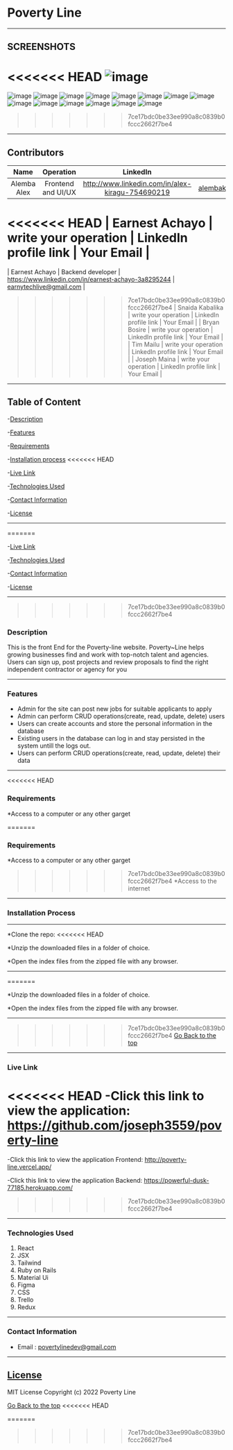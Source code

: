 # Poverty Line

---

## SCREENSHOTS

<<<<<<< HEAD
![image](./public/images/Screenshot%20from%202022-10-19%2022-56-29.png)
=======
![image](./Frontend/public/images/1.png)
![image](./Frontend/public/images/2.png)
![image](./Frontend/public/images/3.png)
![image](./Frontend/public/images/8.png)
![image](./Frontend/public/images/4.png)
![image](./Frontend/public/images/5.png)
![image](./Frontend/public/images/6.png)
![image](./Frontend/public/images/7.png)
![image](./Frontend/public/images/8.png)
![image](./Frontend/public/images/9.png)
![image](./Frontend/public/images/10.png)
![image](./Frontend/public/images/11.png)
![image](./Frontend/public/images/12.png)
![image](./Frontend/public/images/13.png)
>>>>>>> 7ce17bdc0be33ee990a8c0839b0fccc2662f7be4

---

## Contributors

| Name | Operation | LinkedIn | Email |
|:----:|:--:|:--------:|:-----:|
|Alemba Alex | Frontend and UI/UX | http://www.linkedin.com/in/alex-kiragu-754690219 | alembakiragu@gmail.com |
<<<<<<< HEAD
| Earnest Achayo | write your operation | LinkedIn profile link | Your Email |
=======
| Earnest Achayo | Backend developer | https://www.linkedin.com/in/earnest-achayo-3a8295244 | earnytechlive@gmail.com |
>>>>>>> 7ce17bdc0be33ee990a8c0839b0fccc2662f7be4
| Snaida Kabalika | write your operation | LinkedIn profile link | Your Email |
| Bryan Bosire | write your operation | LinkedIn profile link | Your Email |
| Tim Mailu | write your operation | LinkedIn profile link | Your Email |
| Joseph Maina | write your operation | LinkedIn profile link | Your Email |

---

## Table of Content

-[Description](#description)

-[Features](#features)

-[Requirements](#requirements)

-[Installation process](#installation-process)
<<<<<<< HEAD

-[Live Link](#live-link)

-[Technologies Used](#technologies-used)

-[Contact Information](#contact-information)

-[License](#license)

---

=======

-[Live Link](#live-link)

-[Technologies Used](#technologies-used)

-[Contact Information](#contact-information)

-[License](#license)

---

>>>>>>> 7ce17bdc0be33ee990a8c0839b0fccc2662f7be4
### Description

This is the front End for the Poverty-line website. Poverty~Line helps growing businesses find and work with top-notch talent and agencies. Users can sign up, post projects and review proposals to find the right independent contractor or agency for you

---

### Features

- Admin for the site can post new jobs for suitable applicants to apply
- Admin can perform CRUD operations(create, read, update, delete) users
- Users can create accounts and store the personal information in the database
- Existing users in the database can log in and stay persisted in the system untill the logs out.
- Users can perform CRUD operations(create, read, update, delete) their data

---
<<<<<<< HEAD

### Requirements

*Access to a computer or any other garget

=======

### Requirements

*Access to a computer or any other garget

>>>>>>> 7ce17bdc0be33ee990a8c0839b0fccc2662f7be4
*Access to the internet

---

### Installation Process

****

*Clone the repo: 
<<<<<<< HEAD

*Unzip the downloaded files in a folder of choice.

*Open the index files from the zipped file with any browser.
****

=======

*Unzip the downloaded files in a folder of choice.

*Open the index files from the zipped file with any browser.
****

>>>>>>> 7ce17bdc0be33ee990a8c0839b0fccc2662f7be4
[Go Back to the top](#poverty-line)

---

### Live Link

<<<<<<< HEAD
-Click this link to view the application: https://github.com/joseph3559/poverty-line
=======
-Click this link to view the application Frontend: http://poverty-line.vercel.app/


-Click this link to view the application Backend: https://powerful-dusk-77185.herokuapp.com/
>>>>>>> 7ce17bdc0be33ee990a8c0839b0fccc2662f7be4

---

### Technologies Used

1. React
2. JSX
3. Tailwind
4. Ruby on Rails
5. Material Ui
6. Figma
7. CSS
8. Trello
9. Redux

---

### Contact Information

- Email : povertylinedev@gmail.com

---

## [License](LICENSE)

MIT License
Copyright (c) 2022 Poverty Line

[Go Back to the top](#poverty-line)
<<<<<<< HEAD

=======
>>>>>>> 7ce17bdc0be33ee990a8c0839b0fccc2662f7be4
